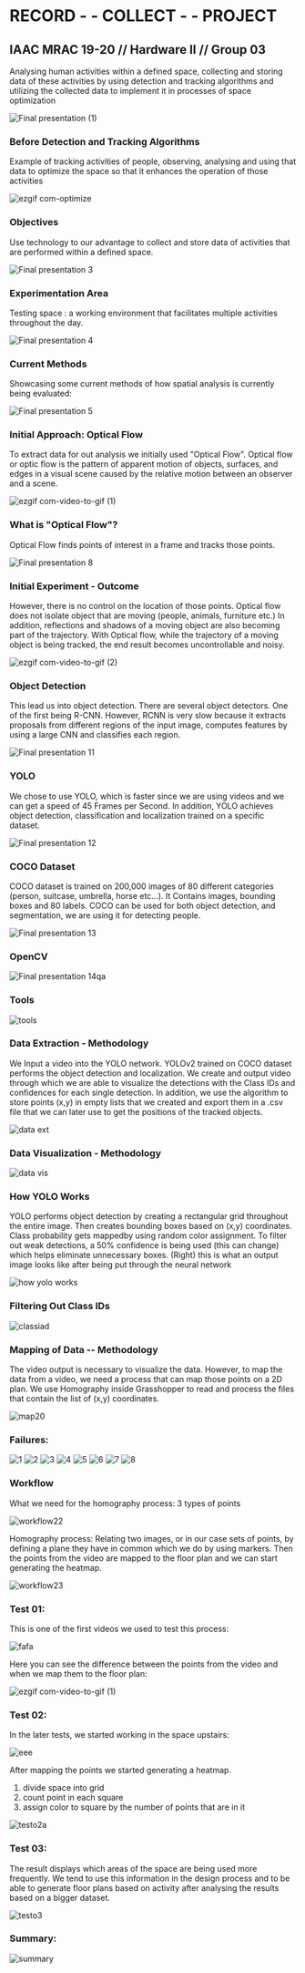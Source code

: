 # RECORD  - -  COLLECT  - -   PROJECT
## IAAC MRAC 19-20 // Hardware II // Group 03

Analysing human activities within a defined space, collecting and storing data of these activities by using detection and tracking algorithms and utilizing the collected data to implement it in processes of space optimization

![Final presentation (1)](https://user-images.githubusercontent.com/57528373/76433126-2e48af80-63b4-11ea-9dd7-b31a9cc037c1.png)

### Before Detection and Tracking Algorithms
Example of tracking activities of people, observing, analysing and using that data to optimize the space so that it enhances the operation of those activities

![ezgif com-optimize](https://user-images.githubusercontent.com/57528373/76429865-e9bb1500-63af-11ea-8023-e79f675567ef.gif)

### Objectives
Use technology to our advantage to collect and store data of activities that are performed within a defined space.

![Final presentation 3](https://user-images.githubusercontent.com/57528373/76356363-1de1f780-6316-11ea-8268-58a6bcfced63.png)

### Experimentation Area
Testing space : a working environment that facilitates multiple activities throughout the day.

![Final presentation 4](https://user-images.githubusercontent.com/57528373/76411340-eadd4980-6391-11ea-8fb1-e2dd0f550e9e.png)

### Current Methods 
Showcasing some current methods of how spatial analysis is currently being evaluated:

![Final presentation 5](https://user-images.githubusercontent.com/57528373/76356376-220e1500-6316-11ea-9bd4-c3de69fea49c.png)

### Initial Approach: Optical Flow
To extract data for out analysis we initially used "Optical Flow". Optical flow or optic flow is the pattern of apparent motion of objects, surfaces, and edges in a visual scene caused by the relative motion between an observer and a scene.

![ezgif com-video-to-gif (1)](https://user-images.githubusercontent.com/57528373/76371636-1ed95000-633b-11ea-97b8-2642da96df52.gif)

### What is "Optical Flow"?
Optical Flow finds points of interest in a frame and tracks those points. 

![Final presentation 8](https://user-images.githubusercontent.com/57528373/76369394-b0dd5a80-6333-11ea-8c31-3a1b62f08791.png)


### Initial Experiment - Outcome
However, there is no control on the location of those points. Optical flow does not isolate object that are moving (people, animals, furniture etc.) In addition, reflections and shadows of a moving object are also becoming part of the trajectory. With Optical flow, while the trajectory of a moving object is being tracked, the end result becomes uncontrollable and noisy.

![ezgif com-video-to-gif (2)](https://user-images.githubusercontent.com/57528373/76372089-9f4c8080-633c-11ea-9f04-68b6aba66824.gif)

### Object Detection
This lead us into object detection. There are several object detectors. One of the first being R-CNN. However, RCNN is very slow because it extracts proposals from different regions of the input image, computes features by using a large CNN and classifies each region. 

![Final presentation 11](https://user-images.githubusercontent.com/57528373/76372198-eb97c080-633c-11ea-84a6-45cff397c625.png)

### YOLO
We chose to use YOLO, which is faster since we are using videos and we can get a speed of 45 Frames per Second. In addition, YOLO achieves object detection, classification and localization trained on a specific dataset.

![Final presentation 12](https://user-images.githubusercontent.com/57528373/76356533-626d9300-6316-11ea-978c-75e42798dadd.png)

### COCO Dataset
COCO dataset is trained on 200,000 images of 80 different categories (person, suitcase, umbrella, horse etc…). It Contains images, bounding boxes and 80 labels. COCO can be used for both object detection, and segmentation, we are using it for detecting people.

![Final presentation 13](https://user-images.githubusercontent.com/57528373/76356526-5f72a280-6316-11ea-9e00-ea0d03937da2.png)

### OpenCV
![Final presentation 14qa](https://user-images.githubusercontent.com/57528373/76411532-4e677700-6392-11ea-99e4-52ccad839604.png)

### Tools
![tools](https://user-images.githubusercontent.com/57528373/76411694-9c7c7a80-6392-11ea-808e-70c0282fdcd7.png)

### Data Extraction - Methodology
We Input a video into the YOLO network. YOLOv2 trained on COCO dataset performs the object detection and localization. We create and output video through which we are able to visualize the detections with the Class IDs and confidences for each single detection. In addition, we use the algorithm to store points (x,y) in empty lists that we created and export them in a .csv file that we can later use to get the positions of the tracked objects.

![data ext](https://user-images.githubusercontent.com/57528373/76416360-3b0cd980-639b-11ea-9b44-d1935a3c3b02.png)

### Data Visualization - Methodology

![data vis](https://user-images.githubusercontent.com/57528373/76416546-963ecc00-639b-11ea-93a9-3b9b451ea0ef.png)

### How YOLO Works
YOLO performs object detection by creating a rectangular grid throughout the entire image. Then creates bounding boxes based on (x,y) coordinates. Class probability gets mappedby  using random color assignment. To filter out weak detections, a 50% confidence is being used (this can change) which helps eliminate unnecessary boxes. (Right) this is what an output image looks like after being put through the neural network

![how yolo works](https://user-images.githubusercontent.com/57528373/76411975-21679400-6393-11ea-88cf-6b6ba399cea4.png)

### Filtering Out Class IDs

![classiad](https://user-images.githubusercontent.com/57528373/76422008-d5bde600-63a4-11ea-889f-e9127c7191bd.png)

### Mapping of Data -- Methodology
The video output is necessary to visualize the data. However, to map the data from a video, we need a process that can map those points on a 2D plan. We use Homography inside Grasshopper to read and process the files that contain the list of (x,y) coordinates.

![map20](https://user-images.githubusercontent.com/57528373/76427708-effbc200-63ac-11ea-9306-752378857b3b.png)

### Failures: 

![1](https://user-images.githubusercontent.com/57528373/76421070-65629500-63a3-11ea-8c91-dfd3e00b8483.gif)
![2](https://user-images.githubusercontent.com/57528373/76420932-33e9c980-63a3-11ea-8084-1343f818c372.gif)
![3](https://user-images.githubusercontent.com/57528373/76420881-1e749f80-63a3-11ea-9df3-a27060586f12.gif)
![4](https://user-images.githubusercontent.com/57528373/76420882-1fa5cc80-63a3-11ea-90b0-874d4095d62c.gif)
![5](https://user-images.githubusercontent.com/57528373/76420884-203e6300-63a3-11ea-9207-306a1bb60408.gif)
![6](https://user-images.githubusercontent.com/57528373/76420885-20d6f980-63a3-11ea-9716-a7b2925b6a6e.gif)
![7](https://user-images.githubusercontent.com/57528373/76420887-216f9000-63a3-11ea-80dc-6701345e5084.gif)
![8](https://user-images.githubusercontent.com/57528373/76420890-22082680-63a3-11ea-8543-e5444addfa07.gif)

### Workflow
What we need for the homography process: 3 types of points

![workflow22](https://user-images.githubusercontent.com/57528373/76424067-094e3f80-63a8-11ea-8f02-d56dd8a2ab93.png)

Homography process: Relating two images, or in our case sets of points, by defining a plane they have in common which we do by using markers. Then the points from the video are mapped to the floor plan and we can start generating the heatmap.

![workflow23](https://user-images.githubusercontent.com/57528373/76424220-3dc1fb80-63a8-11ea-992e-972451ece0d7.png)

### Test 01:
This is one of the first videos we used to test this process:

![fafa](https://user-images.githubusercontent.com/57528373/76413318-7dcbb300-6395-11ea-98b8-3dd5f40e1794.gif)

Here you can see the difference between the points from the video and when we map them to the floor plan:

![ezgif com-video-to-gif (1)](https://user-images.githubusercontent.com/57528373/76414504-bf5d5d80-6397-11ea-95a3-aaef98dacfb8.gif)

### Test 02: 
In the later tests, we started working in the space upstairs:

![eee](https://user-images.githubusercontent.com/57528373/76430691-e411ff00-63b0-11ea-92c6-7c4c7e456fbb.gif)

After mapping the points we started generating a heatmap.
1. divide space into grid
2. count point in each square
3. assign color to square by the number of points that are in it

![testo2a](https://user-images.githubusercontent.com/57528373/76424739-ecfed280-63a8-11ea-8737-44c3f754eeb8.png)

### Test 03: 
The result displays which areas of the space are being used more frequently. We tend to use this information in the design process and to be able to generate floor plans based on activity after analysing the results based on a bigger dataset.

![testo3](https://user-images.githubusercontent.com/57528373/76427867-318c6d00-63ad-11ea-9af4-1d152bcd4d44.png)

### Summary: 
![summary](https://user-images.githubusercontent.com/57528373/76428055-757f7200-63ad-11ea-84cf-f707521df9c5.png)

